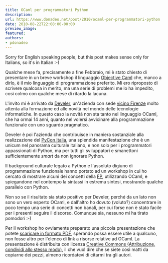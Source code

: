 ```yaml
---
title: OCaml per programmatori Python
description:
url: https://www.donadeo.net/post/2010/ocaml-per-programmatori-python
date: 2010-08-22T22:08:00-00:00
preview_image:
featured:
authors:
- pdonadeo
---
```


<div><p class="noindent">Sorry for English speaking people, but this post makes sense only for Italians, so it's in Italian :-)</p>

<p>Qualche mese fa, precisamente a fine Febbraio, mi &egrave; stato chiesto di presentare in un breve workshop il linguaggio <a href="https://caml.inria.fr/ocaml/index.en.html">Objective Caml</a> che, manco a dirlo, &egrave; il mio linguaggio di programmazione preferito. Mi ero riproposto di scrivere qualcosa in merito, ma una serie di problemi me lo ha impedito, cos&igrave; colmo con qualche mese di ritardo la lacuna.</p>

<p>L'invito mi &egrave; arrivato da <a href="https://www.develer.com/website/en">Develer</a>, un'azienda con sede <a href="https://www.develer.com/website/en/location/">vicino Firenze</a> molto attenta alla formazione ed alle novit&agrave; nel mondo delle tecnologie informatiche. In questo caso la novit&agrave; non sta tanto nel linguaggio OCaml, che ha ormai 14 anni, quanto nel volersi avvicinare alla programmazione funzionale con uno sguardo pragmatico.</p>

<p>Develer &egrave; poi l'azienda che contribuisce in maniera sostanziale alla realizzazione del <a href="https://www.pycon.it/">PyCon Italia</a>, una splendida manifestazione che &egrave; un unicum nel panorama culturale italiano, e non solo per i programmatori appassionati di Python, ma per tutti gli sviluppatori e smanettoni sufficientemente <em>smart</em> da non ignorare Python.</p>

<p>Il background culturale legato a Python e l'assoluto digiuno di programmazione funzionale hanno portato ad un workshop in cui ho cercato di mostrare alcuni dei concetti della <a href="https://en.wikipedia.org/wiki/Functional_programming">FP</a>, utilizzando OCaml, e spiegandone nel contempo la sintassi in estrema sintesi, mostrando qualche parallelo con Python.</p>

<p>Non so se il risultato sia stato positivo per Develer, perch&eacute; da un lato non sono un vero esperto OCaml, e dall'altro ho dovuto (voluto?) concentrare in poco tempo una serie di concetti non banali, per cui forse non &egrave; stato facile per i presenti seguire il discorso. Comunque sia, nessuno mi ha tirato pomodori :-)</p>

<p>Per il workshop ho ovviamente preparato una piccola presentazione che potete <a href="https://www.donadeo.net/static/2010/08/ocaml_per_prog_python.pdf">scaricare in formato PDF</a>, sperando possa essere utile a qualcuno, non fosse altro per l'elenco di link a risorse relative ad OCaml. La presentazione &egrave; distribuita con licenza <a href="https://creativecommons.org/licenses/by-sa/2.5/it/deed">Creative Commons (Attribuzione, condividi allo stesso modo)</a>, il che vuol dire che se siete cos&igrave; matti da copiarne dei pezzi, almeno ricordatevi di citarmi tra gli autori.</p></div>
